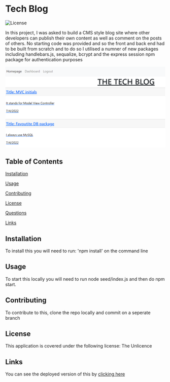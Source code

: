 # Tech Blog

![License](https://img.shields.io/badge/license-Unlicense-green)

In this project, I was asked to build a CMS style blog site where other developers can publish their own content as well as comment on the posts of others. No starting code was provided and so the front and back end had to be built from scratch and to do so I utilised a numner of new packages including handlebars.js, sequalize, bcrypt and the express session npm package for authentication purposes

![Screenshot](./public/images/Screenshot.png)



## Table of Contents

[Installation](#installation)

[Usage](#usage)

[Contributing](#contributing)

[License](#license)

[Questions](#questions)

[Links](#links)

## Installation

To install this you will need to run: 'npm install' on the command line

## Usage

To start this locally you will need to run node seed/index.js and then do npm start.

## Contributing

To contribute to this, clone the repo locally and commit on a seperate branch

## License

This application is covered under the following license: The Unlicence

## Links

You can see the deployed version of this by [clicking here](https://true-donair-40943.herokuapp.com/)

